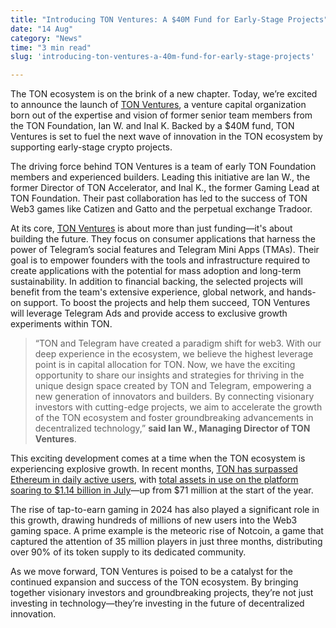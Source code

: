 ```yaml
---
title: "Introducing TON Ventures: A $40M Fund for Early-Stage Projects"
date: "14 Aug"
category: "News"
time: "3 min read"
slug: 'introducing-ton-ventures-a-40m-fund-for-early-stage-projects'

---
```



The TON ecosystem is on the brink of a new chapter. Today, we’re excited to announce the launch of [TON Ventures](https://tonventures.io/), a venture capital organization born out of the expertise and vision of former senior team members from the TON Foundation, Ian W. and Inal K. Backed by a $40M fund, TON Ventures is set to fuel the next wave of innovation in the TON ecosystem by supporting early-stage crypto projects.

The driving force behind TON Ventures is a team of early TON Foundation members and experienced builders. Leading this initiative are Ian W., the former Director of TON Accelerator, and Inal K., the former Gaming Lead at TON Foundation. Their past collaboration has led to the success of TON Web3 games like Catizen and Gatto and the perpetual exchange Tradoor.

At its core, [TON Ventures](https://tonventures.io/) is about more than just funding—it's about building the future. They focus on consumer applications that harness the power of Telegram’s social features and Telegram Mini Apps (TMAs). Their goal is to empower founders with the tools and infrastructure required to create applications with the potential for mass adoption and long-term sustainability. In addition to financial backing, the selected projects will benefit from the team's extensive experience, global network, and hands-on support. To boost the projects and help them succeed, TON Ventures will leverage Telegram Ads and provide access to exclusive growth experiments within TON.

> “TON and Telegram have created a paradigm shift for web3. With our deep experience in the ecosystem, we believe the highest leverage point is in capital allocation for TON. Now, we have the exciting opportunity to share our insights and strategies for thriving in the unique design space created by TON and Telegram, empowering a new generation of innovators and builders. By connecting visionary investors with cutting-edge projects, we aim to accelerate the growth of the TON ecosystem and foster groundbreaking advancements in decentralized technology,” **said Ian W., Managing Director of TON Ventures**.

This exciting development comes at a time when the TON ecosystem is experiencing explosive growth. In recent months, [TON has surpassed Ethereum in daily active users](https://x.com/Delphi_Digital/status/1800199716367397300), with [total assets in use on the platform soaring to $1.14 billion in July](https://defillama.com/chain/TON)—up from $71 million at the start of the year.

The rise of tap-to-earn gaming in 2024 has also played a significant role in this growth, drawing hundreds of millions of new users into the Web3 gaming space. A prime example is the meteoric rise of Notcoin, a game that captured the attention of 35 million players in just three months, distributing over 90% of its token supply to its dedicated community.

As we move forward, TON Ventures is poised to be a catalyst for the continued expansion and success of the TON ecosystem. By bringing together visionary investors and groundbreaking projects, they’re not just investing in technology—they’re investing in the future of decentralized innovation.

